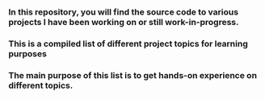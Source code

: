 ### In this repository, you will find the source code to various projects I have been working on or still work-in-progress.
### This is a compiled list of different project topics for learning purposes
### The main purpose of this list is to get hands-on experience on different topics.
